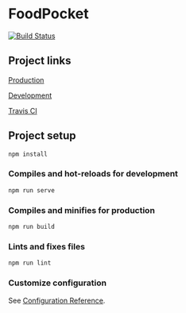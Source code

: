 # FoodPocket
[![Build Status](https://travis-ci.com/foodpocket/foodpocket.svg?token=DVyDwwuGfsi88UhxQfUU&branch=master)](https://travis-ci.com/foodpocket/foodpocket)
## Project links

[Production](https://foodpocket.github.io/)

[Development](https://foodpocket.herokuapp.com/)

[Travis CI](https://travis-ci.com/github/foodpocket/foodpocket)

## Project setup
```
npm install
```

### Compiles and hot-reloads for development
```
npm run serve
```

### Compiles and minifies for production
```
npm run build
```

### Lints and fixes files
```
npm run lint
```

### Customize configuration
See [Configuration Reference](https://cli.vuejs.org/config/).
